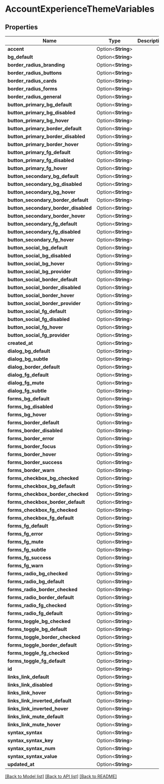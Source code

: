 # AccountExperienceThemeVariables

## Properties

Name | Type | Description | Notes
------------ | ------------- | ------------- | -------------
**accent** | Option<**String**> |  | [optional]
**bg_default** | Option<**String**> |  | [optional]
**border_radius_branding** | Option<**String**> |  | [optional]
**border_radius_buttons** | Option<**String**> |  | [optional]
**border_radius_cards** | Option<**String**> |  | [optional]
**border_radius_forms** | Option<**String**> |  | [optional]
**border_radius_general** | Option<**String**> |  | [optional]
**button_primary_bg_default** | Option<**String**> |  | [optional]
**button_primary_bg_disabled** | Option<**String**> |  | [optional]
**button_primary_bg_hover** | Option<**String**> |  | [optional]
**button_primary_border_default** | Option<**String**> |  | [optional]
**button_primary_border_disabled** | Option<**String**> |  | [optional]
**button_primary_border_hover** | Option<**String**> |  | [optional]
**button_primary_fg_default** | Option<**String**> |  | [optional]
**button_primary_fg_disabled** | Option<**String**> |  | [optional]
**button_primary_fg_hover** | Option<**String**> |  | [optional]
**button_secondary_bg_default** | Option<**String**> |  | [optional]
**button_secondary_bg_disabled** | Option<**String**> |  | [optional]
**button_secondary_bg_hover** | Option<**String**> |  | [optional]
**button_secondary_border_default** | Option<**String**> |  | [optional]
**button_secondary_border_disabled** | Option<**String**> |  | [optional]
**button_secondary_border_hover** | Option<**String**> |  | [optional]
**button_secondary_fg_default** | Option<**String**> |  | [optional]
**button_secondary_fg_disabled** | Option<**String**> |  | [optional]
**button_secondary_fg_hover** | Option<**String**> |  | [optional]
**button_social_bg_default** | Option<**String**> |  | [optional]
**button_social_bg_disabled** | Option<**String**> |  | [optional]
**button_social_bg_hover** | Option<**String**> |  | [optional]
**button_social_bg_provider** | Option<**String**> |  | [optional]
**button_social_border_default** | Option<**String**> |  | [optional]
**button_social_border_disabled** | Option<**String**> |  | [optional]
**button_social_border_hover** | Option<**String**> |  | [optional]
**button_social_border_provider** | Option<**String**> |  | [optional]
**button_social_fg_default** | Option<**String**> |  | [optional]
**button_social_fg_disabled** | Option<**String**> |  | [optional]
**button_social_fg_hover** | Option<**String**> |  | [optional]
**button_social_fg_provider** | Option<**String**> |  | [optional]
**created_at** | Option<**String**> |  | [optional]
**dialog_bg_default** | Option<**String**> |  | [optional]
**dialog_bg_subtle** | Option<**String**> |  | [optional]
**dialog_border_default** | Option<**String**> |  | [optional]
**dialog_fg_default** | Option<**String**> |  | [optional]
**dialog_fg_mute** | Option<**String**> |  | [optional]
**dialog_fg_subtle** | Option<**String**> |  | [optional]
**forms_bg_default** | Option<**String**> |  | [optional]
**forms_bg_disabled** | Option<**String**> |  | [optional]
**forms_bg_hover** | Option<**String**> |  | [optional]
**forms_border_default** | Option<**String**> |  | [optional]
**forms_border_disabled** | Option<**String**> |  | [optional]
**forms_border_error** | Option<**String**> |  | [optional]
**forms_border_focus** | Option<**String**> |  | [optional]
**forms_border_hover** | Option<**String**> |  | [optional]
**forms_border_success** | Option<**String**> |  | [optional]
**forms_border_warn** | Option<**String**> |  | [optional]
**forms_checkbox_bg_checked** | Option<**String**> |  | [optional]
**forms_checkbox_bg_default** | Option<**String**> |  | [optional]
**forms_checkbox_border_checked** | Option<**String**> |  | [optional]
**forms_checkbox_border_default** | Option<**String**> |  | [optional]
**forms_checkbox_fg_checked** | Option<**String**> |  | [optional]
**forms_checkbox_fg_default** | Option<**String**> |  | [optional]
**forms_fg_default** | Option<**String**> |  | [optional]
**forms_fg_error** | Option<**String**> |  | [optional]
**forms_fg_mute** | Option<**String**> |  | [optional]
**forms_fg_subtle** | Option<**String**> |  | [optional]
**forms_fg_success** | Option<**String**> |  | [optional]
**forms_fg_warn** | Option<**String**> |  | [optional]
**forms_radio_bg_checked** | Option<**String**> |  | [optional]
**forms_radio_bg_default** | Option<**String**> |  | [optional]
**forms_radio_border_checked** | Option<**String**> |  | [optional]
**forms_radio_border_default** | Option<**String**> |  | [optional]
**forms_radio_fg_checked** | Option<**String**> |  | [optional]
**forms_radio_fg_default** | Option<**String**> |  | [optional]
**forms_toggle_bg_checked** | Option<**String**> |  | [optional]
**forms_toggle_bg_default** | Option<**String**> |  | [optional]
**forms_toggle_border_checked** | Option<**String**> |  | [optional]
**forms_toggle_border_default** | Option<**String**> |  | [optional]
**forms_toggle_fg_checked** | Option<**String**> |  | [optional]
**forms_toggle_fg_default** | Option<**String**> |  | [optional]
**id** | Option<**String**> |  | [optional]
**links_link_default** | Option<**String**> |  | [optional]
**links_link_disabled** | Option<**String**> |  | [optional]
**links_link_hover** | Option<**String**> |  | [optional]
**links_link_inverted_default** | Option<**String**> |  | [optional]
**links_link_inverted_hover** | Option<**String**> |  | [optional]
**links_link_mute_default** | Option<**String**> |  | [optional]
**links_link_mute_hover** | Option<**String**> |  | [optional]
**syntax_syntax** | Option<**String**> |  | [optional]
**syntax_syntax_key** | Option<**String**> |  | [optional]
**syntax_syntax_num** | Option<**String**> |  | [optional]
**syntax_syntax_value** | Option<**String**> |  | [optional]
**updated_at** | Option<**String**> |  | [optional]

[[Back to Model list]](../README.md#documentation-for-models) [[Back to API list]](../README.md#documentation-for-api-endpoints) [[Back to README]](../README.md)


